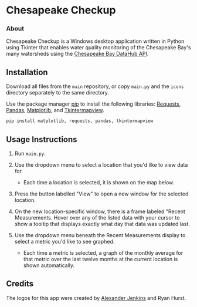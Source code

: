 ﻿# Chesapeake Checkup

### About
Chesapeake Checkup is a Windows desktop application written in Python using Tkinter that enables water quality monitoring of the Chesapeake Bay's many watersheds using the [Chesapeake Bay DataHub API](http://datahub.chesapeakebay.net/API).

## Installation

Download all files from the `main` repository, or copy `main.py` and the `icons` directory separately to the same directory.  

Use the package manager [pip](https://pip.pypa.io/en/stable/) to install the following libraries: [Requests](https://requests.readthedocs.io/en/latest/), [Pandas](https://pandas.pydata.org/), [Matplotlib](https://matplotlib.org/), and [Tkintermapview](https://github.com/TomSchimansky/TkinterMapView).

```bash
pip install matplotlib, requests, pandas, tkintermapview
```

## Usage Instructions

1. Run `main.py`.
2. Use the dropdown menu to select a location that you'd like to view data for.
    - Each time a location is selected, it is shown on the map below.
3. Press the button labelled "View" to open a new window for the selected location.
   
4. On the new location-specific window, there is a frame labeled "Recent Measurements. Hover over any of the listed data with your cursor to show a tooltip that displays exactly what day that data was updated last.
5. Use the dropdown menu beneath the Recent Measurements display to select a metric you'd like to see graphed.
    - Each time a metric is selected, a graph of the monthly average for that metric over the last twelve months at the current location is shown automatically.

## Credits

The logos for this app were created by [Alexander Jenkins](https://github.com/alexander-jenkins) and Ryan Hurst.